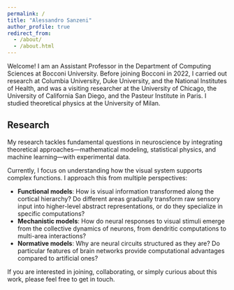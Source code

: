 ```yaml
---
permalink: /
title: "Alessandro Sanzeni"
author_profile: true
redirect_from: 
  - /about/
  - /about.html
---
```


Welcome! I am an Assistant Professor in the Department of Computing Sciences at Bocconi University. Before joining Bocconi in 2022, I carried out research at Columbia University, Duke University, and the National Institutes of Health, and was a visiting researcher at the University of Chicago, the University of California San Diego, and the Pasteur Institute in Paris. I studied theoretical physics at the University of Milan.  

## Research  
My research tackles fundamental questions in neuroscience by integrating theoretical approaches—mathematical modeling, statistical physics, and machine learning—with experimental data.  

Currently, I focus on understanding how the visual system supports complex functions. I approach this from multiple perspectives:  

- **Functional models**: How is visual information transformed along the cortical hierarchy? Do different areas gradually transform raw sensory input into higher-level abstract representations, or do they specialize in specific computations?  
- **Mechanistic models**: How do neural responses to visual stimuli emerge from the collective dynamics of neurons, from dendritic computations to multi-area interactions?  
- **Normative models**: Why are neural circuits structured as they are? Do particular features of brain networks provide computational advantages compared to artificial ones?  

If you are interested in joining, collaborating, or simply curious about this work, please feel free to get in touch.  
